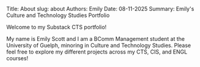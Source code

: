 Title: About
slug: about
Authors: Emily
Date: 08-11-2025
Summary: Emily's Culture and Technology Studies Portfolio 

Welcome to my Substack CTS portfolio!

My name is Emily Scott and I am a BComm Management student at the University of Guelph, minoring in Culture and Technology Studies. Please feel free to explore my different projects across my CTS, CIS, and ENGL courses!
